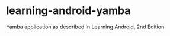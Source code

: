learning-android-yamba
======================

Yamba application as described in Learning Android, 2nd Edition
